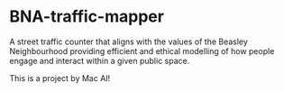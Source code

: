 # BNA-traffic-mapper
A street traffic counter that aligns with the values of the Beasley Neighbourhood providing efficient and ethical modelling of how people engage and interact within a given public space.

This is a project by Mac AI!
